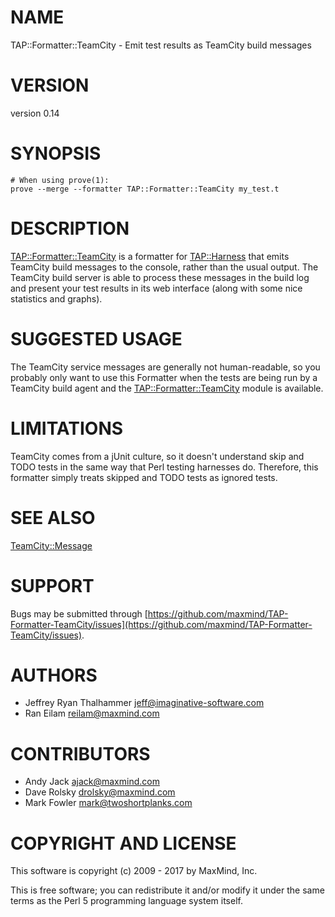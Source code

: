 # NAME

TAP::Formatter::TeamCity - Emit test results as TeamCity build messages

# VERSION

version 0.14

# SYNOPSIS

    # When using prove(1):
    prove --merge --formatter TAP::Formatter::TeamCity my_test.t

# DESCRIPTION

[TAP::Formatter::TeamCity](https://metacpan.org/pod/TAP::Formatter::TeamCity) is a formatter for [TAP::Harness](https://metacpan.org/pod/TAP::Harness) that emits
TeamCity build messages to the console, rather than the usual output. The
TeamCity build server is able to process these messages in the build log and
present your test results in its web interface (along with some nice
statistics and graphs).

# SUGGESTED USAGE

The TeamCity service messages are generally not human-readable, so you
probably only want to use this Formatter when the tests are being run by a
TeamCity build agent and the [TAP::Formatter::TeamCity](https://metacpan.org/pod/TAP::Formatter::TeamCity) module is available.

# LIMITATIONS

TeamCity comes from a jUnit culture, so it doesn't understand skip and TODO
tests in the same way that Perl testing harnesses do. Therefore, this
formatter simply treats skipped and TODO tests as ignored tests.

# SEE ALSO

[TeamCity::Message](https://metacpan.org/pod/TeamCity::Message)

# SUPPORT

Bugs may be submitted through [https://github.com/maxmind/TAP-Formatter-TeamCity/issues](https://github.com/maxmind/TAP-Formatter-TeamCity/issues).

# AUTHORS

- Jeffrey Ryan Thalhammer <jeff@imaginative-software.com>
- Ran Eilam <reilam@maxmind.com>

# CONTRIBUTORS

- Andy Jack <ajack@maxmind.com>
- Dave Rolsky <drolsky@maxmind.com>
- Mark Fowler <mark@twoshortplanks.com>

# COPYRIGHT AND LICENSE

This software is copyright (c) 2009 - 2017 by MaxMind, Inc.

This is free software; you can redistribute it and/or modify it under
the same terms as the Perl 5 programming language system itself.
